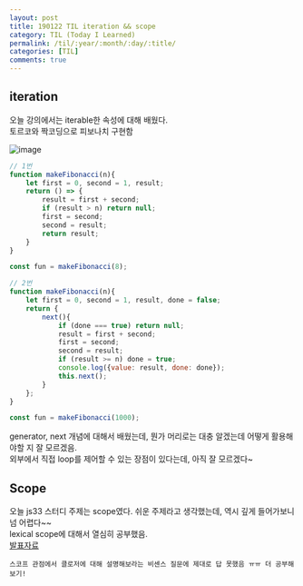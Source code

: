 ```yaml
---
layout: post
title: 190122 TIL iteration && scope
category: TIL (Today I Learned)
permalink: /til/:year/:month/:day/:title/
categories: [TIL]
comments: true
---
```


## **iteration**
오늘 강의에서는 iterable한 속성에 대해 배웠다.  
토르코와 짝코딩으로 피보나치 구현함 

![image](https://user-images.githubusercontent.com/40848630/51603278-b7045200-1f4c-11e9-9470-df6458d460da.png)

```javascript
// 1번
function makeFibonacci(n){
    let first = 0, second = 1, result;
    return () => {
        result = first + second;
        if (result > n) return null;
        first = second;
        second = result;
        return result;
    }
}

const fun = makeFibonacci(8);

// 2번
function makeFibonacci(n){
    let first = 0, second = 1, result, done = false;
    return {
        next(){
            if (done === true) return null;
            result = first + second;
            first = second;
            second = result; 
            if (result >= n) done = true;
            console.log({value: result, done: done});
            this.next();
        }
    }; 
}

const fun = makeFibonacci(1000);
```

generator, next 개념에 대해서 배웠는데, 뭔가 머리로는 대충 알겠는데 어떻게 활용해야할 지 잘 모르겠음.    
외부에서 직접 loop를 제어할 수 있는 장점이 있다는데, 아직 잘 모르겠다~


  
  


## **Scope**

오늘 js33 스터디 주제는 scope였다. 쉬운 주제라고 생각했는데, 역시 깊게 들어가보니 넘 어렵다~~   
lexical scope에 대해서 열심히 공부했음.  
[발표자료](https://github.com/childrenOfCrong/33-js-concepts/blob/master/Soom/scope_0122.md)


    스코프 관점에서 클로저에 대해 설명해보라는 비센스 질문에 제대로 답 못했음 ㅠㅠ 더 공부해보기!
